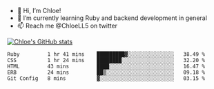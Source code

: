 - 💞️  Hi, I’m Chloe!
- 🌱  I’m currently learning Ruby and backend development in general
- 📫  Reach me @ChloeLL5 on twitter

[![Chloe's GitHub stats](https://github-readme-stats.vercel.app/api?username=chloell5&count_private=true&theme=cobalt&show_icons=true)](https://github.com/anuraghazra/github-readme-stats)

<!--START_SECTION:waka-->
```text
Ruby         1 hr 41 mins    █████████▓░░░░░░░░░░░░░░░   38.49 % 
CSS          1 hr 24 mins    ████████░░░░░░░░░░░░░░░░░   32.20 % 
HTML         43 mins         ████░░░░░░░░░░░░░░░░░░░░░   16.47 % 
ERB          24 mins         ██▒░░░░░░░░░░░░░░░░░░░░░░   09.18 % 
Git Config   8 mins          ▓░░░░░░░░░░░░░░░░░░░░░░░░   03.15 % 
```
<!--END_SECTION:waka-->
